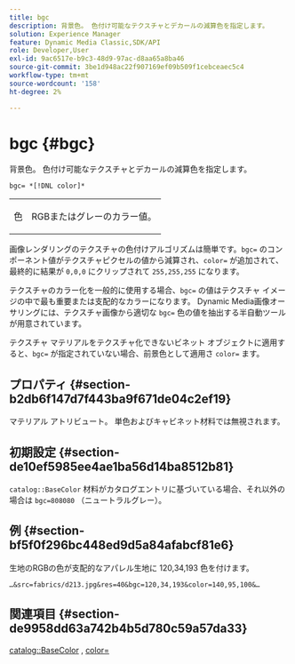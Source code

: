 ```yaml
---
title: bgc
description: 背景色。 色付け可能なテクスチャとデカールの減算色を指定します。
solution: Experience Manager
feature: Dynamic Media Classic,SDK/API
role: Developer,User
exl-id: 9ac6517e-b9c3-48d9-97ac-d8aa65a8ba46
source-git-commit: 3be1d948ac22f907169ef09b509f1cebceaec5c4
workflow-type: tm+mt
source-wordcount: '158'
ht-degree: 2%

---
```


# bgc {#bgc}

背景色。 色付け可能なテクスチャとデカールの減算色を指定します。

`bgc= *[!DNL color]*`

<table id="simpletable_131302355CAB4900A7B45FED903A1AAD" class="- topic/simpletable "> 
 <tr class="- topic/strow strow"> 
  <td class="- topic/stentry stentry"> <p><span class="+ topic/keyword sw-d/varname varname"> 色 </span> </p> </td> 
  <td class="- topic/stentry stentry"> <p>RGBまたはグレーのカラー値。 </p></td> 
 </tr> 
</table>

画像レンダリングのテクスチャの色付けアルゴリズムは簡単です。`bgc=` のコンポーネント値がテクスチャピクセルの値から減算され、`color=` が追加されて、最終的に結果が `0,0,0` にクリップされて `255,255,255` になります。

テクスチャのカラー化を一般的に使用する場合、`bgc=` の値はテクスチャ イメージの中で最も重要または支配的なカラーになります。 Dynamic Media画像オーサリングには、テクスチャ画像から適切な `bgc=` 色の値を抽出する半自動ツールが用意されています。

テクスチャ マテリアルをテクスチャ化できないビネット オブジェクトに適用すると、`bgc=` が指定されていない場合、前景色として適用さ `color=` ます。

## プロパティ {#section-b2db6f147d7f443ba9f671de04c2ef19}

マテリアル アトリビュート。 単色およびキャビネット材料では無視されます。

## 初期設定 {#section-de10ef5985ee4ae1ba56d14ba8512b81}

`catalog::BaseColor` 材料がカタログエントリに基づいている場合、それ以外の場合は `bgc=808080` （ニュートラルグレー）。

## 例 {#section-bf5f0f296bc448ed9d5a84afabcf81e6}

生地のRGBの色が支配的なアパレル生地に 120,34,193 色を付けます。

`…&src=fabrics/d213.jpg&res=40&bgc=120,34,193&color=140,95,100&…`

## 関連項目 {#section-de9958dd63a742b4b5d780c59a57da33}

[catalog::BaseColor](../../../../../ir-api/material-cat/image-rendering-api-ref/c-ir-material-catalog/c-ir-material-data-reference/r-ir-basecolor.md#reference-5f02371b1d8e444ab12d2614d9792de8) , [color=](../../../../../ir-api/http-protocol/image-rendering-api-ref/c-ir-http-protocol-ref/c-ir-http-protocol-command-reference/r-ir-http-color.md#reference-ea3cba9edfe94dbab86d8f123a9ed0aa)
